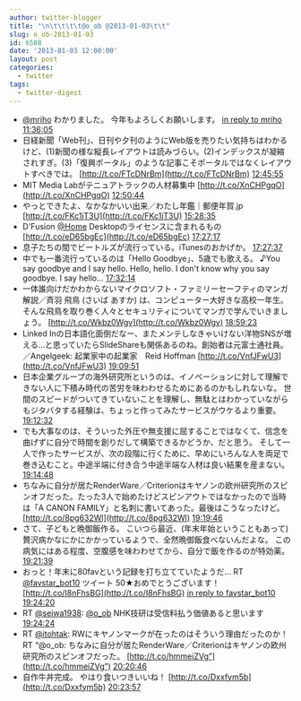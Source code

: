 ```yaml
---
author: twitter-blogger
title: "\n\t\t\t\t@o_ob @2013-01-03\t\t"
slug: o_ob-2013-01-03
id: 6588
date: '2013-01-03 12:00:00'
layout: post
categories:
  - twitter
tags:
  - twitter-digest
---
```


*   [@mriho](http://twitter.com/mriho) わかりました。 今年もよろしくお願いします。 [in reply to mriho](http://twitter.com/mriho/statuses/286656547512270848) [11:36:05](http://twitter.com/o_ob/statuses/286662183427911680)
*   日経新聞「Web刊」、日刊や夕刊のようにWeb版を売りたい気持ちはわかるけど、(1)新聞の様な縦長レイアウトは読みづらい。(2)インデックスが凝縮されすぎ。(3)「復興ポータル」のような記事こそポータルではなくレイアウトすべきでは。 [http://t.co/FTcDNrBm](http://t.co/FTcDNrBm) [12:45:55](http://twitter.com/o_ob/statuses/286679760719986688)
*   MIT Media Labがテニュアトラックの人材募集中 [http://t.co/XnCHPgqO](http://t.co/XnCHPgqO) [12:50:44](http://twitter.com/o_ob/statuses/286680970550185984)
*   やっとできたよ、なかなかいい出来／わたし年鑑｜郵便年賀.jp [http://t.co/FKc1jT3U](http://t.co/FKc1jT3U) [15:28:35](http://twitter.com/o_ob/statuses/286720696023912448)
*   D'Fusion [@Home](http://twitter.com/Home) Desktopのライセンスに含まれるもの [http://t.co/eD65bgEc](http://t.co/eD65bgEc) [17:27:17](http://twitter.com/o_ob/statuses/286750568922353665)
*   息子たちの間でビートルズが流行っている。iTunesのおかげか。 [17:27:37](http://twitter.com/o_ob/statuses/286750650115686400)
*   中でも一番流行っているのは「Hello Goodbye」、5歳でも歌える。 ♪You say goodbye and I say hello. Hello, hello. I don't know why you say goodbye. I say hello... [17:32:14](http://twitter.com/o_ob/statuses/286751813926023168)
*   一体誰向けだかわからないマイクロソフト・ファミリーセーフティのマンガ解説／斉羽 飛鳥 (さいば あすか) は、コンピューター大好きな高校一年生。そんな飛鳥を取り巻く人々とセキュリティについてマンガで学んでいきましょう。 [http://t.co/Wkbz0Wgv](http://t.co/Wkbz0Wgv) [18:59:23](http://twitter.com/o_ob/statuses/286773744863703040)
*   Linked Inの日本語化面倒だなー、またメンテしなきゃいけない洋物SNSが増える…と思っていたらSlideShareも関係あるのね。創始者は元富士通社員。／Angelgeek: 起業家中の起業家　Reid Hoffman [http://t.co/VnfJFwU3](http://t.co/VnfJFwU3) [19:09:51](http://twitter.com/o_ob/statuses/286776377749938176)
*   日本企業グループの海外研究所というのは、イノベーションに対して理解できない人に下積み時代の苦労を味わわせるためにあるのかもしれないな。 世間のスピードがついてきていないことを理解し、無駄とはわかっていながらもジタバタする経験は、ちょっと作ってみたサービスがウケるより重要。 [19:12:32](http://twitter.com/o_ob/statuses/286777053540405249)
*   でも大事なのは、そういった外圧や無支援に屈することではなくて、信念を曲げずに自分で時間を創りだして構築できるかどうか、だと思う。 そして一人で作ったサービスが、次の段階に行くために、早めにいろんな人を両足で巻き込むこと。中途半端に付き合う中途半端な人材は良い結果を産まない。 [19:14:48](http://twitter.com/o_ob/statuses/286777625295347713)
*   ちなみに自分が居たRenderWare／Criterionはキヤノンの欧州研究所のスピンオフだった。たった3人で始めたけどスピンアウトではなかったので当時は「A CANON FAMILY」と名刺に書いてあった。最後はこうなったけど。 [http://t.co/8pg632Wl](http://t.co/8pg632Wl) [19:19:46](http://twitter.com/o_ob/statuses/286778876057751552)
*   さて、子どもと晩御飯作る。 こいつら最近、(年末年始ということもあって)贅沢病かなにかにかかっているようで、全然晩御飯食べないんだよな。 この病気にはある程度、空腹感を味わわせてから、自分で飯を作るのが特効薬。 [19:21:39](http://twitter.com/o_ob/statuses/286779346700607488)
*   おっと！年末に80favという記録を打ち立てていたようだ… RT [@favstar_bot10](http://twitter.com/favstar_bot10) ツイート 50★おめでとうございます！ [http://t.co/I8nFhsBG](http://t.co/I8nFhsBG) [in reply to favstar_bot10](http://twitter.com/favstar_bot10/statuses/285750624849641475) [19:24:20](http://twitter.com/o_ob/statuses/286780025292873728)
*   RT [@seiwa1938](http://twitter.com/seiwa1938): [@o_ob](http://twitter.com/o_ob) NHK技研は受信料払う価値あると思います [19:24:24](http://twitter.com/o_ob/statuses/286780041386409984)
*   RT [@itohtak](http://twitter.com/itohtak): RWにキヤノンマークが在ったのはそういう理由だったのか！ RT “@o_ob: ちなみに自分が居たRenderWare／Criterionはキヤノンの欧州研究所のスピンオフだった。 [http://t.co/hmmeiZVg”](http://t.co/hmmeiZVg”) [20:20:46](http://twitter.com/o_ob/statuses/286794227772440576)
*   自作牛丼完成。 やはり食いつきいいね！ [http://t.co/Dxxfym5b](http://t.co/Dxxfym5b) [20:23:57](http://twitter.com/o_ob/statuses/286795024845385728)
